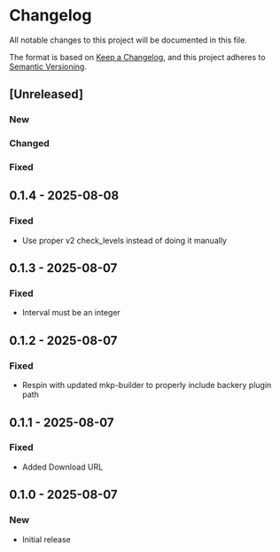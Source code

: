 # Changelog

All notable changes to this project will be documented in this file.

The format is based on [Keep a Changelog](https://keepachangelog.com/en/1.0.0/),
and this project adheres to [Semantic Versioning](https://semver.org/spec/v2.0.0.html).

## [Unreleased]

### New

### Changed

### Fixed

## 0.1.4 - 2025-08-08
### Fixed
- Use proper v2 check_levels instead of doing it manually

## 0.1.3 - 2025-08-07
### Fixed
- Interval must be an integer

## 0.1.2 - 2025-08-07
### Fixed
- Respin with updated mkp-builder to properly include backery plugin path

## 0.1.1 - 2025-08-07
### Fixed
- Added Download URL

## 0.1.0 - 2025-08-07
### New
- Initial release



